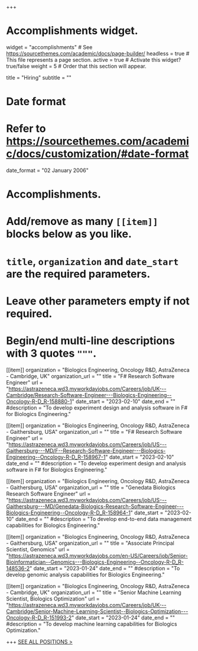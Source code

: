 +++
# Accomplishments widget.
widget = "accomplishments"  # See https://sourcethemes.com/academic/docs/page-builder/
headless = true  # This file represents a page section.
active = true  # Activate this widget? true/false
weight = 5  # Order that this section will appear.

title = "Hiring"
subtitle = ""

# Date format
#   Refer to https://sourcethemes.com/academic/docs/customization/#date-format
date_format = "02 January 2006"

# Accomplishments.
#   Add/remove as many `[[item]]` blocks below as you like.
#   `title`, `organization` and `date_start` are the required parameters.
#   Leave other parameters empty if not required.
#   Begin/end multi-line descriptions with 3 quotes `"""`.

[[item]]
  organization = "Biologics Engineering, Oncology R&D, AstraZeneca - Cambridge, UK"
  organization_url = ""
  title = "F# Research Software Engineer"
  url = "https://astrazeneca.wd3.myworkdayjobs.com/Careers/job/UK---Cambridge/Research-Software-Engineer---Biologics-Engineering--Oncology-R-D_R-158880-1"
  date_start = "2023-02-10"
  date_end = ""
  #description = "To develop experiment design and analysis software in F# for Biologics Engineering."

[[item]]
  organization = "Biologics Engineering, Oncology R&D, AstraZeneca - Gaithersburg, USA"
  organization_url = ""
  title = "F# Research Software Engineer"
  url = "https://astrazeneca.wd3.myworkdayjobs.com/Careers/job/US---Gaithersburg---MD/F--Research-Software-Engineer---Biologics-Engineering--Oncology-R-D_R-158967-1"
  date_start = "2023-02-10"
  date_end = ""
  #description = "To develop experiment design and analysis software in F# for Biologics Engineering."
  
[[item]]
  organization = "Biologics Engineering, Oncology R&D, AstraZeneca - Gaithersburg, USA"
  organization_url = ""
  title = "Genedata Biologics Research Software Engineer"
  url = "https://astrazeneca.wd3.myworkdayjobs.com/Careers/job/US---Gaithersburg---MD/Genedata-Biologics-Research-Software-Engineer---Biologics-Engineering--Oncology-R-D_R-158964-1"
  date_start = "2023-02-10"
  date_end = ""
  #description = "To develop end-to-end data management capabilities for Biologics Engineering."

  
[[item]]
  organization = "Biologics Engineering, Oncology R&D, AstraZeneca - Gaithersburg, USA"
  organization_url = ""
  title = "Associate Principal Scientist, Genomics"
  url = "https://astrazeneca.wd3.myworkdayjobs.com/en-US/Careers/job/Senior-Bioinformatician--Genomics---Biologics-Engineering--Oncology-R-D_R-148536-2"
  date_start = "2023-01-24"
  date_end = ""
  #description = "To develop genomic analysis capabilities for Biologics Engineering."

  
[[item]]
  organization = "Biologics Engineering, Oncology R&D, AstraZeneca - Cambridge, UK"
  organization_url = ""
  title = "Senior Machine Learning Scientist, Biologics Optimization"
  url = "https://astrazeneca.wd3.myworkdayjobs.com/Careers/job/UK---Cambridge/Senior-Machine-Learning-Scientist--Biologics-Optimization---Oncology-R-D_R-151993-2"
  date_start = "2023-01-24"
  date_end = ""
  #description = "To develop machine learning capabilities for Biologics Optimization."


+++
<a href="/hiring/">SEE ALL POSITIONS ></a>